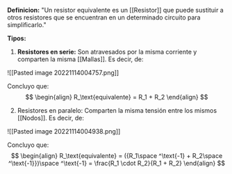 **Definicion:** 
"Un resistor equivalente es un [[Resistor]] que puede sustituir a otros resistores que se encuentran en un determinado circuito para simplificarlo."

**Tipos:**
1. **Resistores en serie:** Son atravesados por la misma corriente y comparten la misma [[Mallas]].
Es decir, de:

![[Pasted image 20221114004757.png]]

Concluyo que:
$$
\begin{align}
R_\text{equivalente} = R_1 + R_2
\end{align}
$$

2. Resistores en paralelo: Comparten la misma tensión entre los mismos [[Nodos]].
Es decir, de:

![[Pasted image 20221114004938.png]]

Concluyo que:
$$
\begin{align}
R_\text{equivalente} = ({R_1\space ^\text{-1} + R_2\space ^\text{-1}})\space ^\text{-1} = \frac{R_1 \cdot R_2}{R_1 + R_2}
\end{align}
$$


